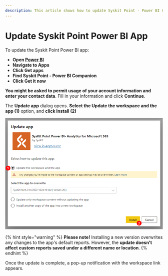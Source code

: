 ```yaml
---
description: This article shows how to update Syskit Point - Power BI Companion app.
---
```


# Update Syskit Point Power BI App

To update the Syskit Point Power BI app:

* **Open [Power BI](https://app.powerbi.com/)**
* **Navigate to Apps**
* **Click Get apps**
* **Find Syskit Point - Power BI Companion**
* **Click Get it now**

**You might be asked to permit usage of your account information and enter your contact data**. Fill in your information and click **Continue**.

The **Update app** dialog opens. 
**Select the Update the workspace and the app (1)** option, and **click Install (2)**

![Update app dialog](../.gitbook/assets/upgrade-power-bi_update-dialog.png)

{% hint style="warning" %}
**Please note!**
Installing a new version overwrites any changes to the app's default reports. However, the **update doesn't affect custom reports saved under a different name or location**.
{% endhint %}

Once the update is complete, a pop-up notification with the workspace link appears.

